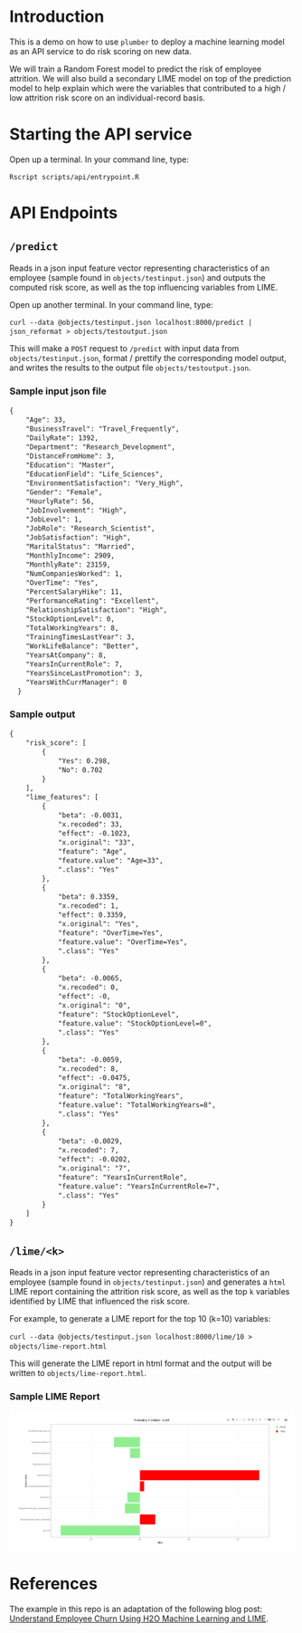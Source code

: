 # Introduction

This is a demo on how to use `plumber` to deploy a machine learning model as an API service
to do risk scoring on new data.

We will train a Random Forest model to predict the risk of employee attrition. We will also build a secondary LIME model on top of the prediction model to help explain which were the variables that 
contributed to a high / low attrition risk score on an individual-record basis.

# Starting the API service

Open up a terminal. In your command line, type:

```
Rscript scripts/api/entrypoint.R 
```

# API Endpoints

## `/predict`

Reads in a json input feature vector representing characteristics of an employee (sample found in `objects/testinput.json`) and outputs the computed risk score, as well as the top influencing variables from LIME.


Open up another terminal. In your command line, type:

```
curl --data @objects/testinput.json localhost:8000/predict | json_reformat > objects/testoutput.json
```

This will make a `POST` request to `/predict` with input data from `objects/testinput.json`,
format / prettify the corresponding model output, and writes the results to the output file
`objects/testoutput.json`.


### Sample input json file

```
{
    "Age": 33,
    "BusinessTravel": "Travel_Frequently",
    "DailyRate": 1392,
    "Department": "Research_Development",
    "DistanceFromHome": 3,
    "Education": "Master",
    "EducationField": "Life_Sciences",
    "EnvironmentSatisfaction": "Very_High",
    "Gender": "Female",
    "HourlyRate": 56,
    "JobInvolvement": "High",
    "JobLevel": 1,
    "JobRole": "Research_Scientist",
    "JobSatisfaction": "High",
    "MaritalStatus": "Married",
    "MonthlyIncome": 2909,
    "MonthlyRate": 23159,
    "NumCompaniesWorked": 1,
    "OverTime": "Yes",
    "PercentSalaryHike": 11,
    "PerformanceRating": "Excellent",
    "RelationshipSatisfaction": "High",
    "StockOptionLevel": 0,
    "TotalWorkingYears": 8,
    "TrainingTimesLastYear": 3,
    "WorkLifeBalance": "Better",
    "YearsAtCompany": 8,
    "YearsInCurrentRole": 7,
    "YearsSinceLastPromotion": 3,
    "YearsWithCurrManager": 0
  }
```

### Sample output

```
{
    "risk_score": [
        {
            "Yes": 0.298,
            "No": 0.702
        }
    ],
    "lime_features": [
        {
            "beta": -0.0031,
            "x.recoded": 33,
            "effect": -0.1023,
            "x.original": "33",
            "feature": "Age",
            "feature.value": "Age=33",
            ".class": "Yes"
        },
        {
            "beta": 0.3359,
            "x.recoded": 1,
            "effect": 0.3359,
            "x.original": "Yes",
            "feature": "OverTime=Yes",
            "feature.value": "OverTime=Yes",
            ".class": "Yes"
        },
        {
            "beta": -0.0065,
            "x.recoded": 0,
            "effect": -0,
            "x.original": "0",
            "feature": "StockOptionLevel",
            "feature.value": "StockOptionLevel=0",
            ".class": "Yes"
        },
        {
            "beta": -0.0059,
            "x.recoded": 8,
            "effect": -0.0475,
            "x.original": "8",
            "feature": "TotalWorkingYears",
            "feature.value": "TotalWorkingYears=8",
            ".class": "Yes"
        },
        {
            "beta": -0.0029,
            "x.recoded": 7,
            "effect": -0.0202,
            "x.original": "7",
            "feature": "YearsInCurrentRole",
            "feature.value": "YearsInCurrentRole=7",
            ".class": "Yes"
        }
    ]
}

```

## `/lime/<k>`

Reads in a json input feature vector representing characteristics of an employee (sample found in `objects/testinput.json`) and generates a `html` LIME report containing the attrition risk score,
as well as the top `k` variables identified by LIME that influenced the risk score.

For example, to generate a LIME report for the top 10 (k=10) variables:

`curl --data @objects/testinput.json localhost:8000/lime/10 > objects/lime-report.html`

This will generate the LIME report in html format and the output will be written to `objects/lime-report.html`.

### Sample LIME Report

![Sample LIME Report where k=10](output/sample-lime-report.png)

# References

The example in this repo is an adaptation of the following blog post: [Understand Employee Churn Using H2O Machine Learning and LIME](https://www.business-science.io/business/2018/06/25/lime-local-feature-interpretation.html).